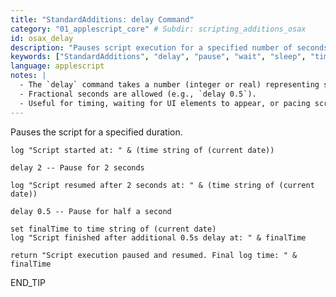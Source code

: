 ```yaml
---
title: "StandardAdditions: delay Command"
category: "01_applescript_core" # Subdir: scripting_additions_osax
id: osax_delay
description: "Pauses script execution for a specified number of seconds."
keywords: ["StandardAdditions", "delay", "pause", "wait", "sleep", "timing", "osax"]
language: applescript
notes: |
  - The `delay` command takes a number (integer or real) representing seconds.
  - Fractional seconds are allowed (e.g., `delay 0.5`).
  - Useful for timing, waiting for UI elements to appear, or pacing script actions.
---
```


Pauses the script for a specified duration.

```applescript
log "Script started at: " & (time string of (current date))

delay 2 -- Pause for 2 seconds

log "Script resumed after 2 seconds at: " & (time string of (current date))

delay 0.5 -- Pause for half a second

set finalTime to time string of (current date)
log "Script finished after additional 0.5s delay at: " & finalTime

return "Script execution paused and resumed. Final log time: " & finalTime
```
END_TIP 